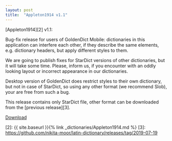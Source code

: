 ```yaml
---
layout: post
title:  "Appleton1914 v1.1"
---
```


[Appleton1914][2] v1.1:

Bug-fix release for users of GoldenDict Mobile: dictionaries in this application can interfere each other, if they describe the same elements, e.g. dictionary headers, but apply different styles to them.

We are going to publish fixes for StarDict versions of other dictionaries, but it will take some time. Please, inform us, if you encounter with an oddly looking layout or incorrect appearance in our dictionaries.

Desktop version of GoldenDict does restrict styles to their own dictionary, but not in case of StarDict, so using any other format (we recommend Slob), your are free from such a bug.

This release contains only StarDict file, other format can be downloaded from the [previous release][3].

[Download][1]

[1]: https://github.com/nikita-moor/latin-dictionary/releases/tag/2019-08-27
[2]: {{ site.baseurl }}{% link _dictionaries/Appleton1914.md %}
[3]: https://github.com/nikita-moor/latin-dictionary/releases/tag/2019-07-19


